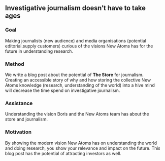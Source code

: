 ## Investigative journalism doesn’t have to take ages 

### Goal

Making journalists (new audience) and media organisations (potential editorial.supply customers) curious of the visions New Atoms has for the future in understanding research. 

### Method

We write a blog post about the potential of **The Store** for journalism. Creating an accessible story of why and how storing the collective New Atoms knowledge (research, understanding of the world) into a hive mind will decrease the time spend on investigative journalism. 

### Assistance

Understanding the vision Boris and the New Atoms team has about the store and journalism.

### Motivation

By showing the modern vision New Atoms has on understanding the world and doing research, you show your relevance and impact on the future. This blog post has the potential of attracting investors as well.  
